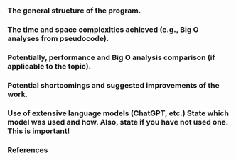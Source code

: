 ### The general structure of the program.

### The time and space complexities achieved (e.g., Big O analyses from pseudocode).


### Potentially, performance and Big O analysis comparison (if applicable to the topic).

### Potential shortcomings and suggested improvements of the work.

### Use of extensive language models (ChatGPT, etc.) State which model was used and how. Also, state if you have not used one. This is important!
    
### References
